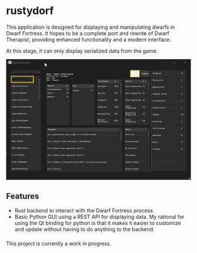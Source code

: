 # rustydorf

This application is designed for displaying and manipulating dwarfs in Dwarf Fortress. It hopes to be a complete port and rewrite of Dwarf Therapist, providing enhanced functionality and a modern interface.

At this stage, it can only display serialized data from the game.

![screenshot](https://raw.githubusercontent.com/shadoukun/rustydorf/main/screenshot.gif)

## Features

- Rust backend to interact with the Dwarf Fortress process.
- Basic Python GUI using a REST API for displaying data. My rational for using the Qt binding for python is that it makes it easier to customize and update without having to do anything to the backend.


###

This project is currently a work in progress.